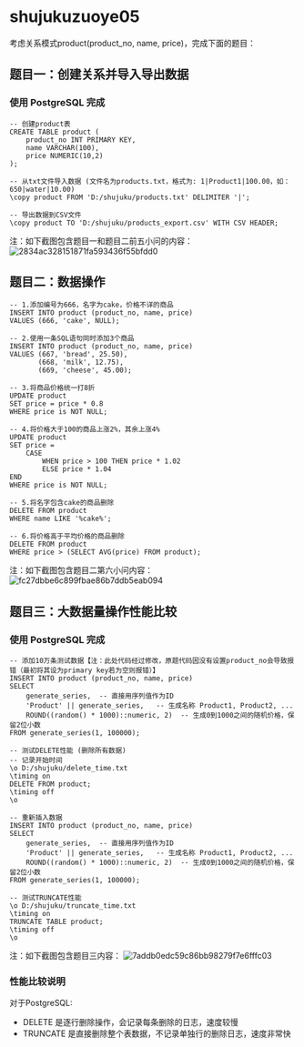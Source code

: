 # shujukuzuoye05  

考虑关系模式product(product_no, name, price)，完成下面的题目：

## 题目一：创建关系并导入导出数据

### 使用 PostgreSQL 完成  

```
-- 创建product表
CREATE TABLE product (
    product_no INT PRIMARY KEY,
    name VARCHAR(100),
    price NUMERIC(10,2)
);

-- 从txt文件导入数据 (文件名为products.txt，格式为: 1|Product1|100.00，如：650|water|10.00)
\copy product FROM 'D:/shujuku/products.txt' DELIMITER '|';

-- 导出数据到CSV文件
\copy product TO '‪D:/shujuku/products_export.csv' WITH CSV HEADER;
```
注：如下截图包含题目一和题目二前五小问的内容：
![2834ac328151871fa593436f55bfdd0](https://github.com/user-attachments/assets/5fb636fb-93c6-474d-9489-e2ba49a84d6a)


## 题目二：数据操作

```
-- 1.添加编号为666，名字为cake，价格不详的商品
INSERT INTO product (product_no, name, price)
VALUES (666, 'cake', NULL);

-- 2.使用一条SQL语句同时添加3个商品
INSERT INTO product (product_no, name, price)
VALUES (667, 'bread', 25.50),
       (668, 'milk', 12.75),
       (669, 'cheese', 45.00);

-- 3.将商品价格统一打8折
UPDATE product
SET price = price * 0.8
WHERE price is NOT NULL;

-- 4.将价格大于100的商品上涨2%，其余上涨4%
UPDATE product 
SET price =
    CASE 
        WHEN price > 100 THEN price * 1.02 
        ELSE price * 1.04 
END
WHERE price is NOT NULL;

-- 5.将名字包含cake的商品删除
DELETE FROM product
WHERE name LIKE '%cake%';

-- 6.将价格高于平均价格的商品删除
DELETE FROM product
WHERE price > (SELECT AVG(price) FROM product);
```
注：如下截图包含题目二第六小问内容：
![fc27dbbe6c899fbae86b7ddb5eab094](https://github.com/user-attachments/assets/1b4fa17f-7626-48fa-98df-debff828729b)


## 题目三：大数据量操作性能比较

### 使用 PostgreSQL 完成  

```
-- 添加10万条测试数据【注：此处代码经过修改，原题代码因没有设置product_no会导致报错（最初将其设为primary key若为空则报错）】
INSERT INTO product (product_no, name, price)
SELECT 
    generate_series,  -- 直接用序列值作为ID
    'Product' || generate_series,   -- 生成名称 Product1, Product2, ...
    ROUND((random() * 1000)::numeric, 2)  -- 生成0到1000之间的随机价格，保留2位小数
FROM generate_series(1, 100000);

-- 测试DELETE性能 (删除所有数据)
-- 记录开始时间
\o D:/shujuku/delete_time.txt
\timing on
DELETE FROM product;
\timing off
\o

-- 重新插入数据
INSERT INTO product (product_no, name, price)
SELECT 
    generate_series,  -- 直接用序列值作为ID
    'Product' || generate_series,   -- 生成名称 Product1, Product2, ...
    ROUND((random() * 1000)::numeric, 2)  -- 生成0到1000之间的随机价格，保留2位小数
FROM generate_series(1, 100000);

-- 测试TRUNCATE性能
\o D:/shujuku/truncate_time.txt
\timing on
TRUNCATE TABLE product;
\timing off
\o
```
注：如下截图包含题目三内容：
![7addb0edc59c86bb98279f7e6fffc03](https://github.com/user-attachments/assets/bda39c2c-a6e6-40f0-87d2-538d01bc4e87)


### 性能比较说明

对于PostgreSQL:
- DELETE 是逐行删除操作，会记录每条删除的日志，速度较慢
- TRUNCATE 是直接删除整个表数据，不记录单独行的删除日志，速度非常快
